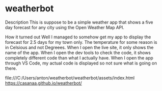 # weatherbot

Description
This is suppose to be a simple weather app that shows a five day forecast for any city using the Open Weather Map API.

How it turned out
Well I managed to somehow get my app to display the forecast for 2.5 days for my town only. The temperature for some reason is in Celsious and not Degreees.
When I open the live site, it only shows the name of the app. When I open the dev tools to check the code, it shows completely different code than what I actually have. 
When I open the app through VS Code, my actual code is displayed so not sure what is going on there.

file:///C:/Users/anton/weatherbot/weatherbot/assets/index.html 
https://casanaa.github.io/weatherbot/ 

